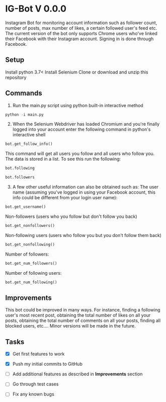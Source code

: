 # IG-Bot V 0.0.0
Instagram Bot for monitoring account information such as follower count, number of posts, max number of likes, a certain followed user's feed etc. The current version of the bot only supports Chrome users who've linked their Facebook with their Instagram account. Signing in is done through Facebook.

## Setup

Install python 3.7<
Install Selenium
Clone or download and unzip this repository

## Commands

1. Run the main.py script using python built-in interactive method
  ```python
  python -i main.py
  ```

2. When the Selenium Webdriver has loaded Chromium and you're finally logged into your account enter the following command in python's interactive shell
  ```python 
  bot.get_follow_info()
  ```
  This command will get all users you follow and all users who follow you. The data is stored in a list. To see this run the following:
  ```python
  bot.following
  ```
  ```python
  bot.followers
  ```
3. A few other useful information can also be obtained such as:
  The user name (assuming you've logged in using your Facebook account, this info could be different from your login user name):
  ```python 
  bot.get_username()
  ```
  Non-followers (users who you follow but don't follow you back)
  ```python
  bot.get_nonfollowers()
  ```
  Non-following users (users who follow you but you don't follow them back)
  ```python
  bot.get_nonfollowing()
  ```
  Number of followers:
  ```python
  bot.get_num_followers()
  ```
  Number of following users:
  ```python
  bot.get_num_following()
  ```
 
 ## Improvements
 
 This bot could be improved in many ways. For instance, finding a following user's most recent post, obtaining the total number of likes on all your posts, obtaining the total number of comments on all your posts, finding all blocked users, etc.... 
 Minor versions will be made in the future.
 
## Tasks

- [x] Get first features to work
- [x] Push my initial commits to GitHub
- [ ] Add additional features as described in **Improvements** section
- [ ] Go through test cases
- [ ] Fix any known bugs
  
 


